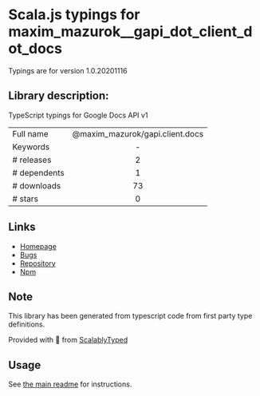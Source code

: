 
# Scala.js typings for maxim_mazurok__gapi_dot_client_dot_docs

Typings are for version 1.0.20201116

## Library description:
TypeScript typings for Google Docs API v1

|                    |                 |
| ------------------ | :-------------: |
| Full name          | @maxim_mazurok/gapi.client.docs |
| Keywords           | - |
| # releases         | 2 |
| # dependents       | 1 |
| # downloads        | 73 |
| # stars            | 0 |

## Links
- [Homepage](https://github.com/Maxim-Mazurok/google-api-typings-generator#readme)
- [Bugs](https://github.com/Maxim-Mazurok/google-api-typings-generator/issues)
- [Repository](https://github.com/Maxim-Mazurok/google-api-typings-generator)
- [Npm](https://www.npmjs.com/package/%40maxim_mazurok%2Fgapi.client.docs)
    


## Note
This library has been generated from typescript code from first party type definitions.

Provided with :purple_heart: from [ScalablyTyped](https://github.com/oyvindberg/ScalablyTyped)

## Usage
See [the main readme](../../readme.md) for instructions.


